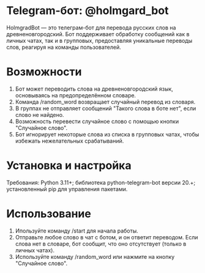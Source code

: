 # Telegram-бот: @holmgard_bot

HolmgradBot — это телеграм-бот для перевода русских слов на древненовгородский. Бот поддерживает обработку сообщений как в личных чатах, так и в групповых, предоставляя уникальные переводы слов, реагируя на команды пользователей.

# Возможности

1) Бот может переводить слова на древненовгородский язык, основываясь на предопределённом словаре.
2) Команда /random_word возвращает случайный перевод из словаря.
3) В группах не отправляет сообщений "Такого слова в боте нет", если слово не найдено.
4) Возможность перевести случайное слово с помощью кнопки "Случайное слово".
5) Бот игнорирует некоторые слова из списка в групповых чатах, чтобы избежать нежелательных срабатываний.

# Установка и настройка

Требования: Python 3.11+; библиотека python-telegram-bot версии 20.+; установленный pip для управления пакетами.

# Использование

1) Ипользуйте команду /start для начала работы.
2) Отправьте любое слово в чат с ботом, и он ответит переводом. Если слова нет в словаре, бот сообщит, что оно отсутствует (только в личных чатах).
3) Используйте команду /random_word или нажмите на кнопку "Случайное слово".
